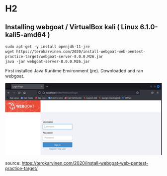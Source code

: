 # H2

## Installing webgoat / VirtualBox kali ( Linux 6.1.0-kali5-amd64 ) 

    sudo apt-get -y install openjdk-11-jre
    wget https://terokarvinen.com/2020/install-webgoat-web-pentest-practice-target/webgoat-server-8.0.0.M26.jar
    java -jar webgoat-server-8.0.0.M26.jar

First installed Java Runtime Environment (jre). Downloaded and ran webgoat. 

![Webgoat login](https://github.com/t-t-r/Penetration-testing-course-2023/blob/main/img/wglogin.jpg)

source: https://terokarvinen.com/2020/install-webgoat-web-pentest-practice-target/